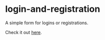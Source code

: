 # login-and-registration

A simple form for logins or registrations.

Check it out [here](https://baibhavjoshi.github.io/cool-form/).
